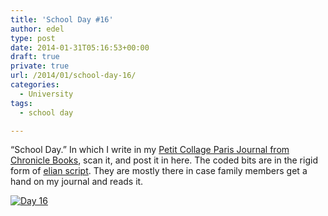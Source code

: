 ```yaml
---
title: 'School Day #16'
author: edel
type: post
date: 2014-01-31T05:16:53+00:00
draft: true
private: true
url: /2014/01/school-day-16/
categories:
  - University
tags:
  - school day

---
```

&#8220;School Day.&#8221; In which I write in my [Petit Collage Paris Journal from Chronicle Books][1], scan it, and post it in here. The coded bits are in the rigid form of [elian script][2]. They are mostly there in case family members get a hand on my journal and reads it.

[<img src="http://scattered.me/wp-content/uploads/2014/01/Day-16.png" alt="Day 16" class="img-responsive" />][3]

<ol class="footnote">
</ol>

 [1]: http://www.chroniclebooks.com/titles/petit-collage-paris-journal.html
 [2]: http://www.ccelian.com/concepca.html
 [3]: http://scattered.me/wp-content/uploads/2014/01/Day-16.png